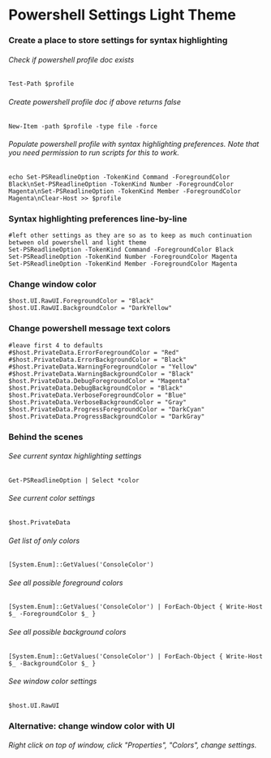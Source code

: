 # Powershell Settings Light Theme
### Create a place to store settings for syntax highlighting
###### Check if powershell profile doc exists
`Test-Path $profile` 
###### Create powershell profile doc if above returns false
`New-Item -path $profile -type file -force`
###### Populate powershell profile with syntax highlighting preferences. Note that you need permission to run scripts for this to work.
`echo Set-PSReadlineOption -TokenKind Command -ForegroundColor Black\nSet-PSReadlineOption -TokenKind Number -ForegroundColor Magenta\nSet-PSReadlineOption -TokenKind Member -ForegroundColor Magenta\nClear-Host >> $profile`

### Syntax highlighting preferences line-by-line
`#left other settings as they are so as to keep as much continuation between old powershell and light theme`  
`Set-PSReadlineOption -TokenKind Command -ForegroundColor Black`  
`Set-PSReadlineOption -TokenKind Number -ForegroundColor Magenta`  
`Set-PSReadlineOption -TokenKind Member -ForegroundColor Magenta`  

### Change window color
`$host.UI.RawUI.ForegroundColor = "Black"`  
`$host.UI.RawUI.BackgroundColor = "DarkYellow"`  

### Change powershell message text colors
`#leave first 4 to defaults`  
`#$host.PrivateData.ErrorForegroundColor = "Red"`  
`#$host.PrivateData.ErrorBackgroundColor = "Black"`  
`#$host.PrivateData.WarningForegroundColor = "Yellow"`  
`#$host.PrivateData.WarningBackgroundColor = "Black"`  
`$host.PrivateData.DebugForegroundColor = "Magenta"`  
`$host.PrivateData.DebugBackgroundColor = "Black"`  
`$host.PrivateData.VerboseForegroundColor = "Blue"`  
`$host.PrivateData.VerboseBackgroundColor = "Gray"`  
`$host.PrivateData.ProgressForegroundColor = "DarkCyan"`  
`$host.PrivateData.ProgressBackgroundColor = "DarkGray"`  

### Behind the scenes
###### See current syntax highlighting settings
`Get-PSReadlineOption | Select *color`
###### See current color settings
`$host.PrivateData`
###### Get list of only colors
`[System.Enum]::GetValues('ConsoleColor')`
###### See all possible foreground colors
`[System.Enum]::GetValues('ConsoleColor') | ForEach-Object { Write-Host $_ -ForegroundColor $_ }`
###### See all possible background colors
`[System.Enum]::GetValues('ConsoleColor') | ForEach-Object { Write-Host $_ -BackgroundColor $_ }`
###### See window color settings
`$host.UI.RawUI`

### Alternative: change window color with UI
###### Right click on top of window, click "Properties", "Colors", change settings.
